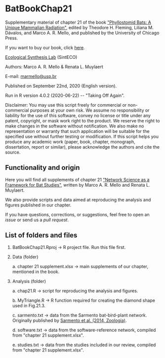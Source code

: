 # BatBookChap21

Supplementary material of chapter 21 of the book ["Phyllostomid Bats: A Unique Mammalian Radiation"](https://amzn.to/2FIKcAQ), edited by Theodore H. Fleming, Liliana M. Dávalos, and Marco A. R. Mello, and published by the University of Chicago Press.

If you want to buy our book, click [here](https://amzn.to/2FIKcAQ).

[Ecological Synthesis Lab](https://marcomellolab.wordpress.com) (SintECO)

Authors: Marco A. R. Mello & Renata L. Muylaert

E-mail: marmello@usp.br 

Published on September 22nd, 2020 (English version).

Run in R version 4.0.2 (2020-06-22) -- "Taking Off Again".

Disclaimer: You may use this script freely for commercial or non-commercial purposes at your own risk. We assume no responsibility or liability for the use of this software, convey no license or title under any patent, copyright, or mask work right to the product. We reserve the right to make changes in the software without notification. We also make no representation or warranty that such application will be suitable for the specified use without further testing or modification. If this script helps you produce any academic work (paper, book, chapter, monograph, dissertation, report or similar), please acknowledge the authors and cite the source.


## Functionality and origin

Here you will find all supplements of chapter 21 ["Network Science as a Framework for Bat Studies"](https://phyllostomids.weebly.com/chapters/network-science-as-a-framework-for-bat-studies), written by Marco A. R. Mello and Renata L. Muylaert.

We also provide scripts and data aimed at reproducing the analysis and figures published in our chapter.

If you have questions, corrections, or suggestions, feel free to open an *issue* or send us a *pull request*.


## List of folders and files

1. BatBookChap21.Rproj -> R project file. Run this file first.

2. Data (folder)

    a. chapter 21 supplement.xlsx -> main supplements of our chapter, mentioned in the book.
  
3. Analysis (folder)
 
    a. chap21.R -> script for reproducing the analysis and figures.
    
    b. MyTriangle.R -> R function required for creating the diamond shape used in Fig.21.3.
    
    c. sarmento.txt -> data from the Sarmento bat-bird-plant network. Originally published by [Sarmento et al. (2014, Zoologia)](http://dx.doi.org/10.1590/S1984-46702014000300006).
    
    d. software.txt -> data from the software-reference network, compiled from "chapter 21 supplement.xlsx".
    
    e. studies.txt -> data from the studies included in our review, compiled from "chapter 21 supplement.xlsx".
